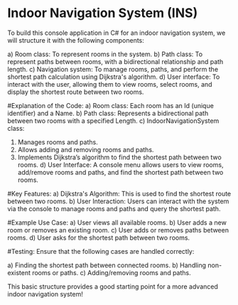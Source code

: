 # Indoor Navigation System (INS)

To build this console application in C# for an indoor navigation system, we will structure it with the following components:

a) Room class: To represent rooms in the system.
b) Path class: To represent paths between rooms, with a bidirectional relationship and path length.
c) Navigation system: To manage rooms, paths, and perform the shortest path calculation using Dijkstra's algorithm.
d) User interface: To interact with the user, allowing them to view rooms, select rooms, and display the shortest route between two rooms.


#Explanation of the Code:
a) Room class: Each room has an Id (unique identifier) and a Name.
b) Path class: Represents a bidirectional path between two rooms with a specified Length.
c) IndoorNavigationSystem class:
   1) Manages rooms and paths.
   2) Allows adding and removing rooms and paths.
   3) Implements Dijkstra’s algorithm to find the shortest path between two rooms.
d) User Interface: A console menu allows users to view rooms, add/remove rooms and paths, and find the shortest path between two rooms.

#Key Features:
a) Dijkstra's Algorithm: This is used to find the shortest route between two rooms.
b) User Interaction: Users can interact with the system via the console to manage rooms and paths and query the shortest path.

#Example Use Case:
a) User views all available rooms.
b) User adds a new room or removes an existing room.
c) User adds or removes paths between rooms.
d) User asks for the shortest path between two rooms.

#Testing:
Ensure that the following cases are handled correctly:

a) Finding the shortest path between connected rooms.
b) Handling non-existent rooms or paths.
c) Adding/removing rooms and paths.

This basic structure provides a good starting point for a more advanced indoor navigation system!
